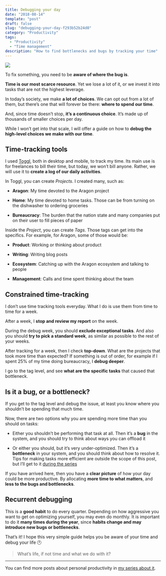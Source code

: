 ```yaml
---
title: Debugging your day
date: "2018-08-14"
template: "post"
draft: false
slug: "debugging-your-day-f293b52b24d0"
category: "Productivity"
tags:
  - "Productivity"
  - "Time management"
description: "How to find bottlenecks and bugs by tracking your time"
---
```


![](https://cdn-images-1.medium.com/max/3000/1*Wbs8h5ocIJ9iDqYRZdCqYA.png)

To fix something, you need to be **aware of where the bug is**.

**Time is our most scarce resource**. Yet we lose a lot of it, or we invest it into tasks that are not the highest leverage.

In today’s society, we make **a lot of choices**. We can opt out from a lot of them, but there’s one that will forever be there: **where to spend our time**.

And, since time doesn’t stop, **it’s a continuous choice**. It’s made up of thousands of smaller choices per day.

While I won’t get into that scale, I will offer a guide on how to **debug the high-level choices we make with our time**.

## Time-tracking tools

I used [Toggl](https://toggl.com/), both in desktop and mobile, to track my time. Its main use is for freelances to bill their time, but today, we won’t bill anyone. Rather, we will use it to **create a log of our daily activities**.

In Toggl, you can create *Projects*. I created many, such as:

* **Aragon**: My time devoted to the Aragon project

* **Home**: My time devoted to home tasks. Those can be from turning on the dishwasher to ordering groceries

* **Bureaucracy**: The burden that the nation state and many companies put on their user to fill pieces of paper

Inside the *Project*, you can create *Tags*. Those tags can get into the specifics. For example, for Aragon, some of those would be:

* **Product**: Working or thinking about product

* **Writing**: Writing blog posts

* **Ecosystem**: Catching up with the Aragon ecosystem and talking to people

* **Management**: Calls and time spent thinking about the team

## Constrained time-tracking

I don’t use time tracking tools everyday. What I do is use them from time to time for a week.

After a week, I **stop and review my report** on the week.

During the debug week, you should **exclude exceptional tasks**. And also you should **try to pick a standard week**, as similar as possible to the rest of your weeks.

After tracking for a week, then I check **top-down**. What are the projects that took more time than expected? If something is out of order, for example if I spent 25% of my time doing bureaucracy, I **debug deeper**.

I go to the tag level, and see **what are the specific tasks** that caused that bottleneck.

## Is it a bug, or a bottleneck?

If you get to the tag level and debug the issue, at least you know where you shouldn’t be spending that much time.

Now, there are two options why you are spending more time than you should on tasks:

* Either you shouldn’t be performing that task at all. Then it’s a **bug** in the system, and you should try to think about ways you can offload it

* Or either you should, but it’s very under-optimized. Then it’s a **bottleneck** in your system, and you should think about how to resolve it. Tips for making tasks more efficient are outside the scope of this post, but I’ll get to it [during the series](https://blog.luisivan.net/tagged/productivity)

If you have arrived here, then you have a **clear picture** of how your day could be more productive. By allocating **more time to what matters**, and **less to the bugs and bottlenecks**.

## Recurrent debugging

This is a **good habit** to do every quarter. Depending on how aggressive you want to get on optimizing yourself, you may even do monthly. It is important to do it **many times during the year**, since **habits change and may introduce new bugs or bottlenecks**.

That’s it! I hope this very simple guide helps you be aware of your time and debug your life 🕐
> What’s life, if not time and what we do with it?

---

You can find more posts about personal productivity in [my series about it](https://blog.luisivan.net/a-series-on-personal-productivity-640397638e8).
